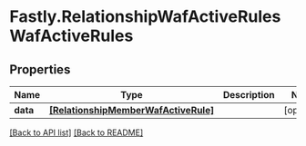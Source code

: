 # Fastly.RelationshipWafActiveRulesWafActiveRules

## Properties

Name | Type | Description | Notes
------------ | ------------- | ------------- | -------------
**data** | [**[RelationshipMemberWafActiveRule]**](RelationshipMemberWafActiveRule.md) |  | [optional] 


[[Back to API list]](../../README.md#endpoints) [[Back to README]](../../README.md)
